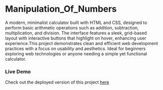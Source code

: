 # Manipulation_Of_Numbers
A modern, minimalist calculator built with HTML and CSS, designed to perform basic arithmetic operations such as addition, subtraction, multiplication, and division. The interface features a sleek, grid-based layout with interactive buttons that highlight on hover, enhancing user experience.This project demonstrates clean and efficient web development practices with a focus on usability and aesthetics. Ideal for beginners exploring web technologies or anyone needing a simple yet functional calculator.

### Live Demo  
Check out the deployed version of this project [here](https://ani1070git.github.io/Manipulation_Of_Numbers/)

